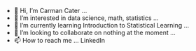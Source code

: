 - 👋 Hi, I’m Carman Cater ...
- 👀 I’m interested in data science, math, statistics ...
- 🌱 I’m currently learning Introduction to Statistical Learning ...
- 💞️ I’m looking to collaborate on nothing at the moment ...
- 📫 How to reach me ... LinkedIn

<!---
niteoneuaf/niteoneuaf is a ✨ special ✨ repository because its `README.md` (this file) appears on your GitHub profile.
You can click the Preview link to take a look at your changes.
--->
